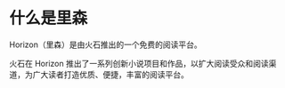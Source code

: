 # 什么是里森
Horizon（里森）是由火石推出的一个免费的阅读平台。

火石在 Horizon 推出了一系列创新小说项目和作品，以扩大阅读受众和阅读渠道，为广大读者打造优质、便捷，丰富的阅读平台。
